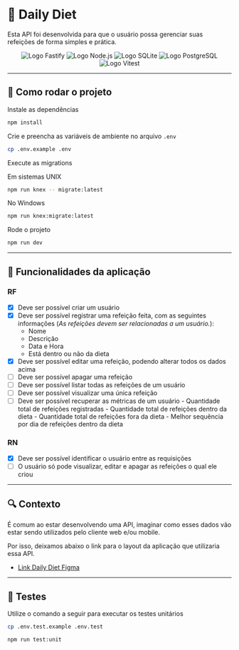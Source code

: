 # 🍎 Daily Diet

Esta API foi desenvolvida para que o usuário possa gerenciar suas refeições de forma simples e prática.

<p align="center">
  <img src="https://img.shields.io/static/v1?logo=Fastify&logoColor=000000&label=Fastify&message=Fastify&color=000000" alt="Logo Fastify" />
  <img src="https://img.shields.io/static/v1?logo=Node.js&logoColor=339933&label=Node.js&message=Node.js&color=339933" alt="Logo Node.js" />
  <img src="https://img.shields.io/static/v1?logo=SQLite&logoColor=003B57&label=SQLite&message=SQLite&color=003B57" alt="Logo SQLite" />
  <img src="https://img.shields.io/static/v1?logo=PostgreSQL&logoColor=4169E1&label=PostgreSQL&message=PostgreSQL&color=4169E1" alt="Logo PostgreSQL" />
  <img src="https://img.shields.io/static/v1?logo=Vitest&logoColor=6E9F18&label=Vitest&message=Vitest&color=6E9F18" alt="Logo Vitest" />
</p>

---

## 🧭 Como rodar o projeto

Instale as dependências

```bash
npm install
```

Crie e preencha as variáveis de ambiente no arquivo `.env`

```bash
cp .env.example .env
```

Execute as migrations

Em sistemas UNIX

```bash
npm run knex -- migrate:latest
```

No Windows

```bash
npm run knex:migrate:latest
```

Rode o projeto

```bash
npm run dev
```

---

## 🎯 Funcionalidades da aplicação

### RF

- [x] Deve ser possível criar um usuário
- [x] Deve ser possível registrar uma refeição feita, com as seguintes informações (_As refeições devem ser relacionadas a um usuário._):
  - Nome
  - Descrição
  - Data e Hora
  - Está dentro ou não da dieta
- [x] Deve ser possível editar uma refeição, podendo alterar todos os dados acima
- [ ] Deve ser possível apagar uma refeição
- [ ] Deve ser possível listar todas as refeições de um usuário
- [ ] Deve ser possível visualizar uma única refeição
- [ ] Deve ser possível recuperar as métricas de um usuário - Quantidade total de refeições registradas - Quantidade total de refeições dentro da dieta - Quantidade total de refeições fora da dieta - Melhor sequência por dia de refeições dentro da dieta

### RN

- [x] Deve ser possível identificar o usuário entre as requisições
- [ ] O usuário só pode visualizar, editar e apagar as refeições o qual ele criou

---

## 🔍 Contexto

É comum ao estar desenvolvendo uma API, imaginar como esses dados vão estar sendo utilizados pelo cliente web e/ou mobile.

Por isso, deixamos abaixo o link para o layout da aplicação que utilizaria essa API.

- [Link Daily Diet Figma](https://www.figma.com/community/file/1218573349379609244/Daily-Diet)

---

## 🧪 Testes

Utilize o comando a seguir para executar os testes unitários

```bash
cp .env.test.example .env.test
```

```bash
npm run test:unit
```
